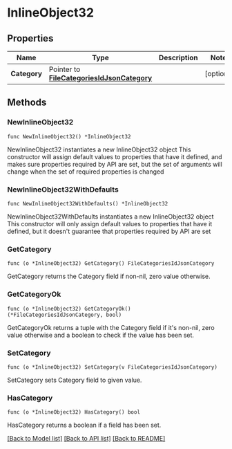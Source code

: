 # InlineObject32

## Properties

Name | Type | Description | Notes
------------ | ------------- | ------------- | -------------
**Category** | Pointer to [**FileCategoriesIdJsonCategory**](FileCategoriesIdJsonCategory.md) |  | [optional] 

## Methods

### NewInlineObject32

`func NewInlineObject32() *InlineObject32`

NewInlineObject32 instantiates a new InlineObject32 object
This constructor will assign default values to properties that have it defined,
and makes sure properties required by API are set, but the set of arguments
will change when the set of required properties is changed

### NewInlineObject32WithDefaults

`func NewInlineObject32WithDefaults() *InlineObject32`

NewInlineObject32WithDefaults instantiates a new InlineObject32 object
This constructor will only assign default values to properties that have it defined,
but it doesn't guarantee that properties required by API are set

### GetCategory

`func (o *InlineObject32) GetCategory() FileCategoriesIdJsonCategory`

GetCategory returns the Category field if non-nil, zero value otherwise.

### GetCategoryOk

`func (o *InlineObject32) GetCategoryOk() (*FileCategoriesIdJsonCategory, bool)`

GetCategoryOk returns a tuple with the Category field if it's non-nil, zero value otherwise
and a boolean to check if the value has been set.

### SetCategory

`func (o *InlineObject32) SetCategory(v FileCategoriesIdJsonCategory)`

SetCategory sets Category field to given value.

### HasCategory

`func (o *InlineObject32) HasCategory() bool`

HasCategory returns a boolean if a field has been set.


[[Back to Model list]](../README.md#documentation-for-models) [[Back to API list]](../README.md#documentation-for-api-endpoints) [[Back to README]](../README.md)


